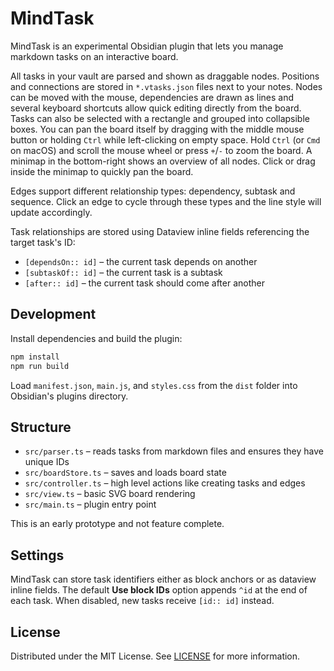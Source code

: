 # MindTask

MindTask is an experimental Obsidian plugin that lets you manage markdown tasks on an interactive board.

All tasks in your vault are parsed and shown as draggable nodes. Positions and connections are stored in `*.vtasks.json` files next to your notes. Nodes can be moved with the mouse, dependencies are drawn as lines and several keyboard shortcuts allow quick editing directly from the board.
Tasks can also be selected with a rectangle and grouped into collapsible boxes.
You can pan the board itself by dragging with the middle mouse button or holding `Ctrl` while left-clicking on empty space. Hold `Ctrl` (or `Cmd` on macOS) and scroll the mouse wheel or press `+`/`-` to zoom the board.
A minimap in the bottom-right shows an overview of all nodes. Click or drag inside the minimap to quickly pan the board.

Edges support different relationship types: dependency, subtask and sequence. Click an edge to cycle through these types and the line style will update accordingly.

Task relationships are stored using Dataview inline fields referencing the target task's ID:

- `[dependsOn:: id]` – the current task depends on another
- `[subtaskOf:: id]` – the current task is a subtask
- `[after:: id]` – the current task should come after another

## Development

Install dependencies and build the plugin:

```bash
npm install
npm run build
```

Load `manifest.json`, `main.js`, and `styles.css` from the `dist` folder into Obsidian's plugins directory.

## Structure

- `src/parser.ts` – reads tasks from markdown files and ensures they have unique IDs
- `src/boardStore.ts` – saves and loads board state
- `src/controller.ts` – high level actions like creating tasks and edges
- `src/view.ts` – basic SVG board rendering
- `src/main.ts` – plugin entry point

This is an early prototype and not feature complete.

## Settings

MindTask can store task identifiers either as block anchors or as dataview
inline fields. The default **Use block IDs** option appends `^id` at the end of
each task. When disabled, new tasks receive `[id:: id]` instead.

## License

Distributed under the MIT License. See [LICENSE](LICENSE) for more information.

